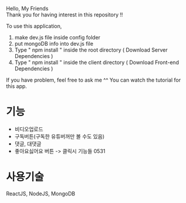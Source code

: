 Hello, My Friends  
Thank you for having interest in this repository !! 

To use this application, 

1. make dev.js file inside config folder 
2. put mongoDB info into dev.js file 
3. Type  " npm install " inside the root directory  ( Download Server Dependencies ) 
4. Type " npm install " inside the client directory ( Download Front-end Dependencies )


If you have problem, feel free to ask me ^^ 
You can watch the tutorial for this app.

# 기능
- 비디오업로드
- 구독버튼(구독한 유튜버꺼만 볼 수도 있음)
- 댓글, 대댓글
- 좋아요싫어요 버튼
-> 클릭시 기능들 0531

# 사용기술
ReactJS, NodeJS, MongoDB

